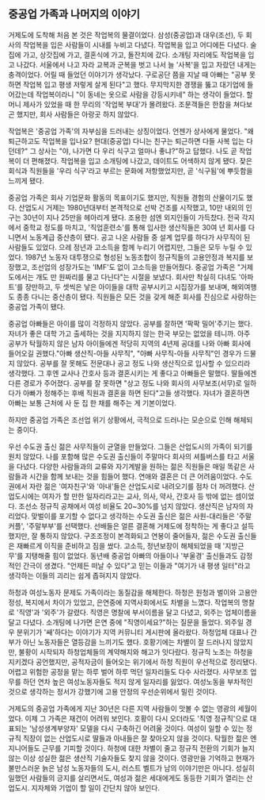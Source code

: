 ## 중공업 가족과 나머지의 이야기

거제도에 도착해 처음 본 것은 작업복의 물결이었다. 삼성(중공업)과 대우(조선), 두 회사의 작업복을 입은 사람들이 시내를 누비고 다녔다. 작업복을 입고 어디에든 다녔다. 술집에 가고, 상갓집에 가고, 결혼식에 가고, 돌잔치에 갔다. 소개팅 자리에도 작업복을 입고 나갔다. 서울에서 나고 자라 교복과 군복을 벗고 나서 늘 '사복'을 입고 자랐던 내게는 충격이었다. 어릴 때 들었던 이야기가 생각났다. 구로공단 쯤을 지날 때 아빠는 "공부 못하면 작업복 입고 평생 저렇게 살게 된다"고 했다. 무지막지한 경쟁을 뚫고 대기업에 들어갔는데 작업복이라니 "이 동네는 옷으로 사람을 강등시키네" 하는 생각이 들었다. 할머니 제사가 있었을 때 한 무리의 '작업복 부대'가 몰려왔다. 조문객들은 한참을 쳐다보곤 했지만, 회사 사람들은 아랑곳 하지 않았다.

작업복은 '중공업 가족'의 자부심을 드러내는 상징이었다. 언젠가 상사에게 물었다. "왜 퇴근하고도 작업복을 입나요? 현대(중공업) 다니는 친구는 퇴근하면 다들 사복 입는 다던데?" 그 상사는 "야, 나가면 다 우리 식구고 얼마나 좋냐?"하고 답했다. 나도 곧 작업복이 더 편해졌다. 작업복을 입고 소개팅에 나갔고, 데이트도 어색하지 않게 됐다. 잦은 회식과 직원들을 '우리 식구'라고 부르는 문화에 저항했었지만, 곧 '식구됨'에 뿌듯함을 느끼게 됐다.

중공업 가족은 회사 기업문화 활동의 목표이기도 했지만, 직원들 경험의 산물이기도 했다. 산업도시 거제는 1980년대부터 본격적으로 선박 건조를 시작했고, 10만 내외의 인구는 30년이 지나 25만을 헤아리게 됐다. 조용한 섬엔 외지인들이 가득찼다. 전국 각지에서 중학교 정도를 마치고, '직업훈련소'를 통해 입사한 생산직들은 30여 년 회사를 다니면서 노동계급 중산층이 됐다. 공고 나온 사람들 중 설계 업무를 하다가 사무직이 된 사람들도 있었다. 으레 정년과 고소득을 함께 누리기 어렵지만, 그들은 모두 누릴 수 있었다. 1987년 노동자 대투쟁으로 형성된 노동조합이 정규직들의 고용안정과 복지를 보장했고, 조선업의 성장가도는 'IMF'도 없이 고소득을 만들어줬다. 중공업 가족은 "거제도에서는 개도 만 원짜리를 물고 다닌다"는 시절을 보냈다. 회사만 착실히 다녀도 '아파트'를 장만하고, 두 셋씩은 낳은 아이들을 대학 공부시키고 시집장가를 보내며, 해외여행도 종종 다니는 중산층이 됐다. 직원들은 모든 것을 갖게 해준 회사를 진심으로 사랑하는 중공업 가족이 됐다.

중공업 아빠들은 아이를 많이 걱정하지 않았다. 공부를 잘하면 '팍팍 밀어'주기는 했다. 자녀가 좋은 대학 가고 출세하는 것을 지지하지 않는 한국 부모는 없었을 테니까. 아주 공부가 탁월하지 않은 남자 아이들에겐 적당히 지역의 4년제 공대를 나와 아빠 회사에 들어오길 권했다."아빠 생산직-아들 사무직", "아빠 사무직-아들 사무직"인 경우가 드물지 않았다. 공부를 잘 못해도 전문대나 공고 정도 나와 생산직으로 입사할 수 있으리라 생각했다. 그 후엔 교사나 간호사 등과 결혼시키는 게 좋다고 아빠들은 말했다. 딸들에겐 다른 경로가 주어졌다. 공부를 잘 못하면 "상고 정도 나와 회사의 사무보조(서무)로 일하다가 아빠가 정해주는 후배 직원과 결혼을 하면 된다"고들 생각했다. 자녀가 결혼하면 아빠는 보통 근처에 사 둔 집 한 채를 해주는 게 기본이었다.

하지만 중공업 가족은 조선업 위기 상황에서, 극적으로 드러나는 모순으로 인해 해체되는 중이다. 

우선 수도권 출신 젊은 사무직들이 균열을 만들었다. 그들은 산업도시의 가족이 되기를 원치 않았다. 나를 포함해 많은 수도권 출신들이 주말마다 회사의 셔틀버스를 타고 서울을 다녔다. 다양한 사람들과의 교류와 자기계발을 원하는 젊은 직원들은 매일 똑같은 사람들과 시간을 함께 보내는 것을 힘들어 했다. 연애와 결혼은 더 큰 어려움이었다. 수도권에서 자란 젊은 '여자친구'와 '아내'들은 산업도시로 내려오기를 점차 더 꺼려했다. 산업도시에는 여자가 할 만한 일자리라고는 교사, 의사, 약사, 간호사 등 밖에 없는 셈이었다. 조선소 정규직 공채에서 여성 비율도 20~30%를 넘지 않았다. 생산직은 남자의 자리었다. 맞벌이를 포기할 수 없다고 생각하는 수도권 출신은 젊은 사원-대리들은 '주말커플', '주말부부'를 선택했다. 선배들은 얼른 결혼해 거제도에 정착하는 게 좋다고 설득했지만, 잘 통하지 않았다. 구조조정이 본격화되고 연봉이 줄어들자, 젊은 수도권 출신들은 재빠르게 이직을 준비하고 짐을 쌌다. 고소득, 정년보장이 해체되었을 때 '지방근무'를 지탱해줄 힘이 없었다. 동년배 중공업 아빠의 아들이나 '부울경' 출신들과도 감정적인 간극이 생겼다. "언제든 떠날 수 있다"고 믿는 이들과 "여기가 내 평생 일터"라고 생각하는 이들의 괴리는 쉽게 좁혀지지 않았다.

하청과 여성노동자 문제도 가족이라는 동질감을 해체한다. 하청은 원청과 벌이와 고용안정성, 복지에서 차이가 있었고, 은연중에 지역사회에서도 차별을 느꼈다. 작업복의 명찰로 '직영'과 '외주'가 갈렸다. 직영은 명찰에 부서이름을 달고 다녔고, 외주는 업체이름을 달고 다녔다. 소개팅에 나가면 은연 중에 "직영이세요?"하는 질문을 들었다. 외주일 경우 분위기가 '쌔'하다는 이야기가 지역 커뮤니티 게시판에 올라왔다. 하청업체 대표나 간부가 아닌 노동자들은 열등감을 느끼기도 했다. 호황기에는 차별이 잘 드러나지 않았지만, 불황이 시작되자 하청업체들의 계약해지와 해고가 잇다랐다. 정규직 노조는 하청을 지키겠다 공언했지만, 공적자금이 들어오는 위기에서 하청 직원이 우선적으로 정리됐다. 어렵고 위험한 공정을 맡는 하루 벌어 하루 먹던 일자리들도 다수 사라졌다. 사무보조 업무를 하던 연차 높은 여성노동자들도 적지 않게 일자리를 잃었다. 여성노동을 부차적인 것으로 생각하는 정서가 강했기에 고용 안정의 우선순위에서 밀린 것이다.

거제도의 중공업 가족에게 지난 30년은 다른 지역 사람들이 맛볼 수 없는 영광의 세월이었다. 이제 그 가족은 재건이 어려워 보인다. 호황이 다시 오더라도 '직영 정규직'으로 대표되는 '남성생계부양자' 모델을 다시 구축하긴 어려울 것이다. 여성이 일할 수 있는 정규직 직장이 없는 산업도시로 딸들과 아내들은 잘 찾아오지 않을 것이다. 탁월한 젊은 엔지니어들도 근무를 기피할 것이다. 하청에 대한 차별이 줄고 정규직 전환의 기회가 늘지 않는 이상 성실한 젊은 생산직 기술자들도 찾지 않을 것이다. 영광만을 기억하고 현재가 불만스러운 늙은 남성 노동자들의 도시, 러스트 벨트가 남의 이야기만은 아니다. 성실히 일했던 사람들의 긍지를 살리면서도, 여성과 젊은 세대에게도 동등한 기회가 열리는 산업도시. 지자체와 기업이 할 일이 간단치 않아 보인다.

